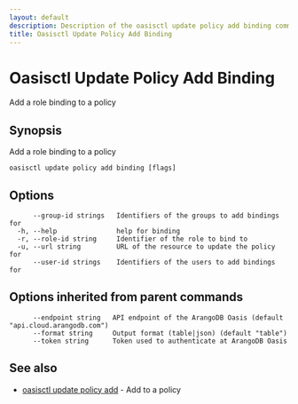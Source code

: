 ```yaml
---
layout: default
description: Description of the oasisctl update policy add binding command
title: Oasisctl Update Policy Add Binding
---
```

# Oasisctl Update Policy Add Binding

Add a role binding to a policy

## Synopsis

Add a role binding to a policy

```
oasisctl update policy add binding [flags]
```

## Options

```
      --group-id strings   Identifiers of the groups to add bindings for
  -h, --help               help for binding
  -r, --role-id string     Identifier of the role to bind to
  -u, --url string         URL of the resource to update the policy for
      --user-id strings    Identifiers of the users to add bindings for
```

## Options inherited from parent commands

```
      --endpoint string   API endpoint of the ArangoDB Oasis (default "api.cloud.arangodb.com")
      --format string     Output format (table|json) (default "table")
      --token string      Token used to authenticate at ArangoDB Oasis
```

## See also

* [oasisctl update policy add](oasisctl-update-policy-add.html)	 - Add to a policy

